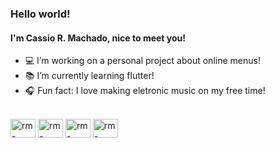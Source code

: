 ### Hello world!

<h4>I'm Cassio R. Machado, nice to meet you!</h4>

- 💻 I’m working on a personal project about online menus!
- 📚 I’m currently learning flutter!
- 🎧 Fun fact: I love making eletronic music on my free time! 

<div style="display: inline_block"><br>
<img align="center" alt="rm-react" height="30" width="40" src="https://cdn.jsdelivr.net/gh/devicons/devicon/icons/react/react-original.svg" />
<img align="center" alt="rm-react" height="30" width="40" src="https://cdn.jsdelivr.net/gh/devicons/devicon/icons/javascript/javascript-plain.svg" />  
<img align="center" alt="rm-react" height="30" width="40" src="https://cdn.jsdelivr.net/gh/devicons/devicon/icons/css3/css3-original.svg" />
<img align="center" alt="rm-react" height="30" width="40" src="https://cdn.jsdelivr.net/gh/devicons/devicon/icons/html5/html5-original.svg" />
</div>
